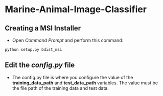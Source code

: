 # Marine-Animal-Image-Classifier

## Creating a MSI Installer
* Open *Command Prompt* and perform this command:
```
python setup.py bdist_msi
```

## Edit the *config.py* file
* The config.py file is where you configure the value of the **training_data_path** and **test_data_path** variables. The value must be the file path of the training data and test data.
